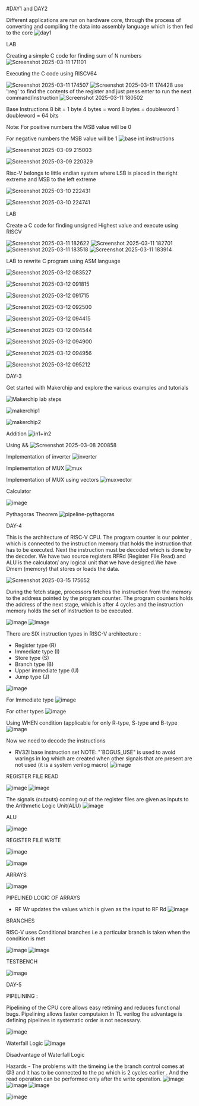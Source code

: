 #DAY1 and DAY2

Different applications are run on hardware core, through the process of converting and compiling the data into assembly language which is then fed to the core
![day1](https://github.com/user-attachments/assets/a14a0817-b010-448a-991d-a14e118dd531)



LAB 


Creating a simple C code for finding sum of N numbers
![Screenshot 2025-03-11 171101](https://github.com/user-attachments/assets/6a169063-fd8a-4221-a110-1e714750406b)

Executing the C code using RISCV64 

![Screenshot 2025-03-11 174507](https://github.com/user-attachments/assets/e43af1a2-659e-4e02-ac4b-ba34db65bb2d)
![Screenshot 2025-03-11 174428](https://github.com/user-attachments/assets/919f1aed-0b34-4776-878f-635cb5fe14df)
use ':reg' to find the contents of the register and just press enter to run the next command/instruction
![Screenshot 2025-03-11 180502](https://github.com/user-attachments/assets/dd49792b-3763-4f58-8789-2a52487cf290)



Base Instructions 
8 bit = 1 byte
4 bytes = word
8 bytes = doubleword
1 doubleword = 64 bits

Note: For positive numbers the MSB value will be 0 

  For negative numbers the MSB value will be 1
![base int instructions](https://github.com/user-attachments/assets/66aca04b-69d0-437f-9023-982f07fa5648)

![Screenshot 2025-03-09 215003](https://github.com/user-attachments/assets/0f0681e6-1105-4e8b-b228-d5c5cdbb9921)

![Screenshot 2025-03-09 220329](https://github.com/user-attachments/assets/2f8b5338-d16c-46b8-8969-0aad61caac53)



Risc-V belongs to little endian system where LSB is placed in the right extreme and MSB to the left extreme 

![Screenshot 2025-03-10 222431](https://github.com/user-attachments/assets/5d23b13e-4dc3-43ed-9313-b219162292eb)

![Screenshot 2025-03-10 224741](https://github.com/user-attachments/assets/8773aa02-051d-4688-8d4e-a75696aada67)


LAB

Create a C code for finding unsigned Highest value and execute using RISCV

![Screenshot 2025-03-11 182622](https://github.com/user-attachments/assets/a94d94ed-7565-40e4-a671-9debe033e2ac)
![Screenshot 2025-03-11 182701](https://github.com/user-attachments/assets/1205dba7-a5c6-4bc7-adb8-2c0c071170e5)
![Screenshot 2025-03-11 183518](https://github.com/user-attachments/assets/0f5d3e34-76c6-446e-b092-abed078ee4c3)
![Screenshot 2025-03-11 183914](https://github.com/user-attachments/assets/243908cb-affe-4343-b37e-5b340d54ac2c)


LAB to rewrite C program using ASM language 


![Screenshot 2025-03-12 083527](https://github.com/user-attachments/assets/9fd36c4e-5e28-42a4-975d-af9cc78ecadd)

![Screenshot 2025-03-12 091815](https://github.com/user-attachments/assets/d08f009b-c513-4743-8191-cf1271ccb2b8)

![Screenshot 2025-03-12 091715](https://github.com/user-attachments/assets/92cc986f-1196-430f-a6c2-ab74f0f85523)


![Screenshot 2025-03-12 092500](https://github.com/user-attachments/assets/0bd50a80-ec1c-44d7-bc01-13a20ada040f)

![Screenshot 2025-03-12 094415](https://github.com/user-attachments/assets/9a2d4016-27ed-4d87-a296-35adf0d62465)

![Screenshot 2025-03-12 094544](https://github.com/user-attachments/assets/5c89567d-18b2-446a-aa0b-f05e5e96ed9e)

![Screenshot 2025-03-12 094900](https://github.com/user-attachments/assets/e7b3e54f-94f3-4a3b-b04a-7cf41b7cfac2)

![Screenshot 2025-03-12 094956](https://github.com/user-attachments/assets/217ac80f-b033-48e5-9437-5aa6e7fbd8a5)

![Screenshot 2025-03-12 095212](https://github.com/user-attachments/assets/de4ffe78-de5c-4b56-80e3-927a300a48a7)



DAY-3



Get started with Makerchip and explore the various examples and tutorials 

![Makerchip lab steps](https://github.com/user-attachments/assets/f231be70-e509-4db4-b539-190af5cf3579)


![makerchip1](https://github.com/user-attachments/assets/a06adf46-51ae-4d98-ae8f-9dbb15f6fa90)


![makerchip2](https://github.com/user-attachments/assets/ec907145-bb74-43d7-9640-945ff7d4c0c3)

Addition
![in1+in2](https://github.com/user-attachments/assets/bc807e73-9e7c-47de-b229-af121bb85106)

Using && 
![Screenshot 2025-03-08 200858](https://github.com/user-attachments/assets/5d6ba0bc-a8a5-4e5b-b4d2-5fbd62b884a6)

Implementation of inverter 
![inverter](https://github.com/user-attachments/assets/8949ee5a-a4fe-4d4e-acbd-02a80ace8763)

Implementation of MUX
![mux](https://github.com/user-attachments/assets/602b8db6-2dd7-4cf9-ad1d-349a231966f5)

Implementation of MUX using vectors 
![muxvector](https://github.com/user-attachments/assets/7d5a841a-957a-4c5a-803d-b3721a37f925)


Calculator 

![image](https://github.com/user-attachments/assets/3ef97353-dd1b-4527-a97c-116931d12ed7)



Pythagoras Theorem 
![pipeline-pythagoras](https://github.com/user-attachments/assets/cfc69d85-6d30-4211-a406-5eb9bd507f32)

DAY-4

This is the architecture of RISC-V CPU.
The program counter is our pointer , which is connected to the instruction memory that holds the instruction that has to be executed. Next the instruction must be decoded which is done by the decoder.
We have two source registers RFRd (Register File Read) and ALU is the calculator/ any logical unit that we have designed.We have Dmem (memory) that stores or loads the data.




![Screenshot 2025-03-15 175652](https://github.com/user-attachments/assets/f33c8518-8e81-49eb-832c-54d2297f877b)





During the fetch stage, processors fetches the instruction from the memory to the address pointed by the program counter. The program counters holds the address of the next stage, which is after 4 cycles and the instruction memory holds the set of instruction to be executed.

![image](https://github.com/user-attachments/assets/7b24f4f1-4242-43c2-99b9-84275b802ddb)
![image](https://github.com/user-attachments/assets/48a328de-c82c-4db0-beff-5f0632616f34)





There are SIX instruction types in RISC-V architecture :
* Register type (R)
* Immediate type (I)
* Store type (S)
* Branch type (B)
* Upper immediate type (U)
* Jump type (J)


![image](https://github.com/user-attachments/assets/df75e986-42d0-455d-ba14-d1a15e41713d)


For Immediate type
![image](https://github.com/user-attachments/assets/9d04c8b8-25b4-4ab9-b049-7156e3d2fadd)


For other types
![image](https://github.com/user-attachments/assets/51b25f95-3000-4ee3-88ed-f660b80db33f)


Using WHEN condition (applicable for only R-type, S-type and B-type
![image](https://github.com/user-attachments/assets/ea2dd249-558b-40a4-8010-40fa7debd901)


Now we need to decode the instructions 
* RV32I base instruction set
NOTE: "`BOGUS_USE" is used to avoid warings in log which are created when other signals that are present are not used (it is a system verilog macro) 
![image](https://github.com/user-attachments/assets/9de092ea-b0b1-4927-90d0-8d05f52ea0d5)



REGISTER FILE READ

![image](https://github.com/user-attachments/assets/c6a9dbd5-9174-446e-b6ab-ef9c50f1bef8)
![image](https://github.com/user-attachments/assets/a7a2fc3c-aa53-4c90-b5a3-1257a0c030bf)

The signals (outputs) coming out of the register files are given as inputs to the Arithmetic Logic Unit(ALU)
![image](https://github.com/user-attachments/assets/2b87f159-4681-42c6-8eb3-d0f2489ddc98)


ALU

![image](https://github.com/user-attachments/assets/70fd09df-da80-491b-9d67-da78d570d37c)


REGISTER FILE WRITE 

![image](https://github.com/user-attachments/assets/c405b776-923e-41fe-a9ed-13a8866e76b4)

![image](https://github.com/user-attachments/assets/24721461-ec4f-4afd-bc00-e33ac529171b)


ARRAYS

![image](https://github.com/user-attachments/assets/8269662f-04c3-43d3-947c-56cdff820653)

PIPELINED LOGIC OF ARRAYS

* RF Wr updates the values which is given as the input to RF Rd
![image](https://github.com/user-attachments/assets/fb4dca18-74f5-4e2d-b891-c9d4f529788d)


BRANCHES

RISC-V uses Conditional branches i.e a particular branch is taken when the condition is met

![image](https://github.com/user-attachments/assets/7a64bb03-c5ac-48f0-88da-2c46f49654be)
![image](https://github.com/user-attachments/assets/82d13b6a-cff8-4954-9b18-b9dc4a2a472e)


TESTBENCH

![image](https://github.com/user-attachments/assets/fdc2bf84-2e4e-4736-9506-f49e620015c6)



DAY-5

PIPELINING :


Pipelining of the CPU core allows easy retiming and reduces functional bugs. Pipelining allows faster computaion.In TL verilog the advantage is defining pipelines in systematic order is not necessary. 

![image](https://github.com/user-attachments/assets/9fb814e0-9fc6-48c9-92b1-01de59627f6b)


Waterfall Logic 
![image](https://github.com/user-attachments/assets/95696702-fd87-4a9a-a8fc-84b27e3aed8c)



Disadvantage of Waterfall Logic

Hazards - The problems with the timeing i.e the branch control comes at @3 and it has to be connected to the pc which is 2 cycles earlier . And the read operation can be performed only after the write operation.
![image](https://github.com/user-attachments/assets/0b43371a-45f2-4139-a645-1fdfa73a8592)
![image](https://github.com/user-attachments/assets/3d46d910-4730-4167-a726-e68c3c069ad1)
![image](https://github.com/user-attachments/assets/07fa8b1f-5694-4752-9f9a-813409a15331)

![image](https://github.com/user-attachments/assets/d3fd8ae0-45f7-4262-a606-c0635d168a18)


































